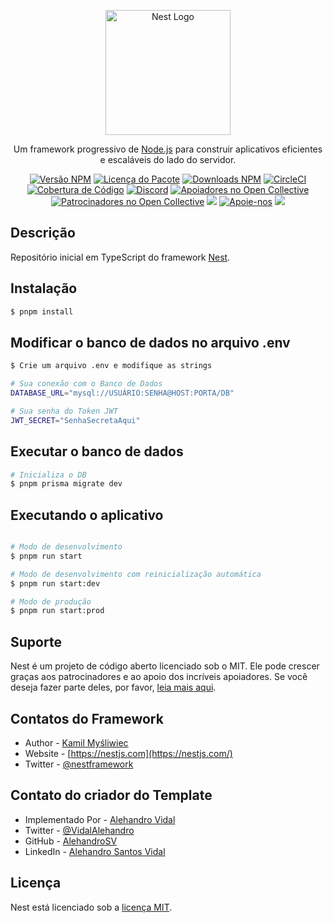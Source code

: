 <p align="center">
  <a href="http://nestjs.com/" target="blank"><img src="https://nestjs.com/img/logo-small.svg" width="200" alt="Nest Logo" /></a>
</p>

<p align="center">Um framework progressivo de <a href="http://nodejs.org" target="_blank">Node.js</a> para construir aplicativos eficientes e escaláveis ​​do lado do servidor.</p>

<p align="center">
<a href="https://www.npmjs.com/~nestjscore" target="_blank"><img src="https://img.shields.io/npm/v/@nestjs/core.svg" alt="Versão NPM" /></a>
<a href="https://www.npmjs.com/~nestjscore" target="_blank"><img src="https://img.shields.io/npm/l/@nestjs/core.svg" alt="Licença do Pacote" /></a>
<a href="https://www.npmjs.com/~nestjscore" target="_blank"><img src="https://img.shields.io/npm/dm/@nestjs/common.svg" alt="Downloads NPM" /></a>
<a href="https://circleci.com/gh/nestjs/nest" target="_blank"><img src="https://img.shields.io/circleci/build/github/nestjs/nest/master" alt="CircleCI" /></a>
<a href="https://coveralls.io/github/nestjs/nest?branch=master" target="_blank"><img src="https://coveralls.io/repos/github/nestjs/nest/badge.svg?branch=master#9" alt="Cobertura de Código" /></a>
<a href="https://discord.gg/G7Qnnhy" target="_blank"><img src="https://img.shields.io/badge/discord-online-brightgreen.svg" alt="Discord"/></a>
<a href="https://opencollective.com/nest#backer" target="_blank"><img src="https://opencollective.com/nest/backers/badge.svg" alt="Apoiadores no Open Collective" /></a>
<a href="https://opencollective.com/nest#sponsor" target="_blank"><img src="https://opencollective.com/nest/sponsors/badge.svg" alt="Patrocinadores no Open Collective" /></a>
<a href="https://paypal.me/kamilmysliwiec" target="_blank"><img src="https://img.shields.io/badge/Doar-PayPal-ff3f59.svg"/></a>
<a href="https://opencollective.com/nest#sponsor"  target="_blank"><img src="https://img.shields.io/badge/Suporte%20nos-Apoie%20no%20Open%20Collective-41B883.svg" alt="Apoie-nos"></a>
<a href="https://twitter.com/nestframework" target="_blank"><img src="https://img.shields.io/twitter/follow/nestframework.svg?style=social&label=Seguir"></a>
</p>

## Descrição

Repositório inicial em TypeScript do framework [Nest](https://github.com/nestjs/nest).

## Instalação

```bash
$ pnpm install
```

## Modificar o banco de dados no arquivo .env

```bash
$ Crie um arquivo .env e modifique as strings

# Sua conexão com o Banco de Dados
DATABASE_URL="mysql://USUÁRIO:SENHA@HOST:PORTA/DB"

# Sua senha do Token JWT
JWT_SECRET="SenhaSecretaAqui"
```

## Executar o banco de dados

```bash
# Inicializa o DB
$ pnpm prisma migrate dev
```

## Executando o aplicativo

```bash

# Modo de desenvolvimento
$ pnpm run start

# Modo de desenvolvimento com reinicialização automática
$ pnpm run start:dev

# Modo de produção
$ pnpm run start:prod
```

## Suporte

Nest é um projeto de código aberto licenciado sob o MIT. Ele pode crescer graças aos patrocinadores e ao apoio dos incríveis apoiadores. Se você deseja fazer parte deles, por favor, [leia mais aqui](https://docs.nestjs.com/support).

## Contatos do Framework

- Author - [Kamil Myśliwiec](https://kamilmysliwiec.com)
- Website - [https://nestjs.com](https://nestjs.com/)
- Twitter - [@nestframework](https://twitter.com/nestframework)

## Contato do criador do Template

- Implementado Por - [Alehandro Vidal](https://www.linkedin.com/in/alehandrosv/)
- Twitter - [@VidalAlehandro](https://twitter.com/VidalAlehandro)
- GitHub - [AlehandroSV](https://github.com/AlehandroSV)
- LinkedIn - [Alehandro Santos Vidal](https://www.linkedin.com/in/alehandrosv/)

## Licença

Nest está licenciado sob a [licença MIT](LICENSE).
